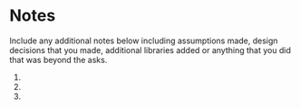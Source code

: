 # Notes

Include any additional notes below including assumptions made, 
design decisions that you made, additional libraries added or anything that you did that was beyond the asks.

1.
2.
3.
